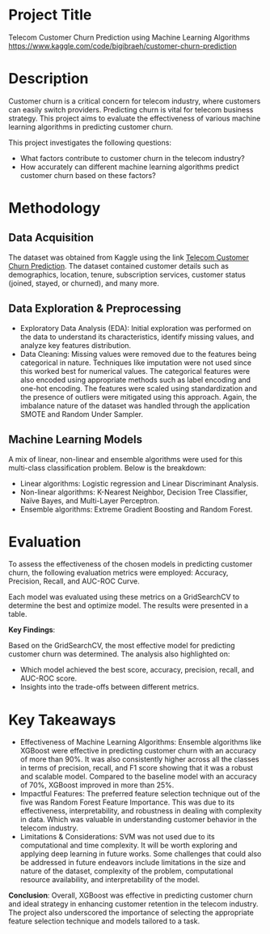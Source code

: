 # Project Title
Telecom Customer Churn Prediction using Machine Learning Algorithms
https://www.kaggle.com/code/bigibraeh/customer-churn-prediction

# Description 
Customer churn is a critical concern for telecom industry, where customers can easily switch providers. Predicting churn is vital for telecom business strategy. This project aims to evaluate the effectiveness of various machine learning algorithms in predicting customer churn.

This project investigates the following questions:

* What factors contribute to customer churn in the telecom industry?
* How accurately can different machine learning algorithms predict customer churn based on these factors?

# Methodology
## Data Acquisition
The dataset was obtained from Kaggle using the link [Telecom Customer Churn Prediction](https://www.kaggle.com/datasets/shilongzhuang/telecom-customer-churn-by-maven-analytics). The dataset contained customer details such as demographics, location, tenure, subscription services, customer status (joined, stayed, or churned), and many more.

## Data Exploration & Preprocessing
* Exploratory Data Analysis (EDA): Initial exploration was performed on the data to understand its characteristics, identify missing values, and analyze key features distribution.
* Data Cleaning: Missing values were removed due to the features being categorical in nature. Techniques like imputation were not used since this worked best for numerical values. The categorical features were also encoded using appropriate methods such as label encoding and one-hot encoding. The features were scaled using standardization and the presence of outliers were mitigated using this approach. Again, the imbalance nature of the dataset was handled through the application SMOTE and Random Under Sampler.


## Machine Learning Models
A mix of linear, non-linear and ensemble algorithms were used for this multi-class classification problem. Below is the breakdown:

* Linear algorithms: Logistic regression and Linear Discriminant Analysis.
* Non-linear algorithms: K-Nearest Neighbor, Decision Tree Classifier, Naïve Bayes, and Multi-Layer Perceptron. 
* Ensemble algorithms: Extreme Gradient Boosting and  Random Forest.

# Evaluation
To assess the effectiveness of the chosen models in predicting customer churn, the following evaluation metrics were employed: Accuracy, Precision, Recall, and AUC-ROC Curve.

Each model was evaluated using these metrics on a GridSearchCV to determine the best and optimize model. The results were presented in a table.

**Key Findings**:

Based on the GridSearchCV, the most effective model for predicting customer churn was determined. The analysis also highlighted on:

* Which model achieved the best score, accuracy, precision, recall, and AUC-ROC score.
* Insights into the trade-offs between different metrics.

# Key Takeaways

* Effectiveness of Machine Learning Algorithms: Ensemble algorithms like XGBoost were effective in predicting customer churn with an accuracy of more than 90%. It was also consistently higher across all the classes in terms of precision, recall, and F1 score showing that it was a robust and scalable model. Compared to the baseline model with an accuracy of 70%, XGBoost improved in more than 25%.  
* Impactful Features: The preferred feature selection technique out of the five was Random Forest Feature Importance. This was due to its effectiveness, interpretability, and robustness in dealing with complexity in data. Which was valuable in understanding customer behavior in the telecom industry.  
* Limitations & Considerations: SVM was not used due to its computational and time complexity. It will be worth exploring and applying deep learning in future works. Some challenges that could also be addressed in future endeavors include limitations in the size and nature of the dataset, complexity of the problem, computational resource availability, and interpretability of the model.

**Conclusion**: Overall, XGBoost was effective in predicting customer churn and ideal strategy in enhancing customer retention in the telecom industry. The project also underscored the importance of selecting the appropriate feature selection technique and models tailored to a task. 


